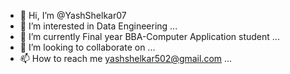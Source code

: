- 👋 Hi, I’m @YashShelkar07
- 👀 I’m interested in Data Engineering ...
- 🌱 I’m currently Final year BBA-Computer Application student ...
- 💞️ I’m looking to collaborate on ...
- 📫 How to reach me yashshelkar502@gmail.com ...

<!---
YashShelkar07/YashShelkar07 is a ✨ special ✨ repository because its `README.md` (this file) appears on your GitHub profile.
You can click the Preview link to take a look at your changes.
--->
